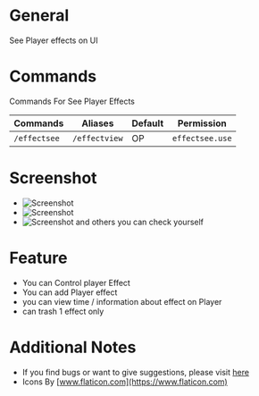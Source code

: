 # General

See Player effects on UI

# Commands

Commands For See Player Effects

Commands | Aliases | Default | Permission
--- | --- | --- | ---
`/effectsee` | `/effectview` | OP | `effectsee.use`

# Screenshot

- ![Screenshot](https://raw.githubusercontent.com/XanderID/EffectSee/main/Screenshot1.jpg?token=GHSAT0AAAAAABOH6YGOMZJK5Q7O5TLZZSMEYPQ27GA)
- ![Screenshot](https://raw.githubusercontent.com/XanderID/EffectSee/main/Screenshot2.jpg?token=GHSAT0AAAAAABOH6YGOV2Y42C2XKTA73OEYYPQ27ZQ)
- ![Screenshot](https://raw.githubusercontent.com/XanderID/EffectSee/main/Screenshot3.jpg?token=GHSAT0AAAAAABOH6YGPQWSINJDEEESSK2WUYPQ3AJQ)
and others you can check yourself

# Feature
- You can Control player Effect
- You can add Player effect
- you can view time / information about effect on Player
- can trash 1 effect only

# Additional Notes

- If you find bugs or want to give suggestions, please visit [here](https://github.com/XanderID/EffectSee/issues)
- Icons By [www.flaticon.com](https://www.flaticon.com)
